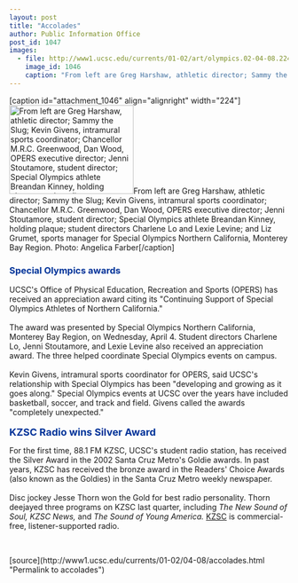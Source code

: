 ```yaml
---
layout: post
title: "Accolades"
author: Public Information Office
post_id: 1047
images:
  - file: http://www1.ucsc.edu/currents/01-02/art/olympics.02-04-08.224.jpg
    image_id: 1046
    caption: "From left are Greg Harshaw, athletic director; Sammy the Slug; Kevin Givens, intramural sports coordinator; Chancellor M.R.C. Greenwood, Dan Wood, OPERS executive director; Jenni Stoutamore, student director; Special Olympics athlete Breandan Kinney, holding plaque; student directors Charlene Lo and Lexie Levine; and Liz Grumet, sports manager for Special Olympics Northern California, Monterey Bay Region. Photo: Angelica Farber"
---
```


[caption id="attachment_1046" align="alignright" width="224"]<a href="http://localhost/mysite/wp-content/uploads/2002/04/olympics.02-04-08.224.jpg"><img class="size-full wp-image-1046" src="http://localhost/mysite/wp-content/uploads/2002/04/olympics.02-04-08.224.jpg" alt="From left are Greg Harshaw, athletic director; Sammy the Slug; Kevin Givens, intramural sports coordinator; Chancellor M.R.C. Greenwood, Dan Wood, OPERS executive director; Jenni Stoutamore, student director; Special Olympics athlete Breandan Kinney, holding plaque; student directors Charlene Lo and Lexie Levine; and Liz Grumet, sports manager for Special Olympics Northern California, Monterey Bay Region. Photo: Angelica Farber" width="224" height="160" /></a>From left are Greg Harshaw, athletic director; Sammy the Slug; Kevin Givens, intramural sports coordinator; Chancellor M.R.C. Greenwood, Dan Wood, OPERS executive director; Jenni Stoutamore, student director; Special Olympics athlete Breandan Kinney, holding plaque; student directors Charlene Lo and Lexie Levine; and Liz Grumet, sports manager for Special Olympics Northern California, Monterey Bay Region. Photo: Angelica Farber[/caption]
<h3>
  <font color="#003399">Special Olympics awards</font>
</h3>UCSC's Office of Physical Education, Recreation and Sports (OPERS) has received an appreciation award citing its "Continuing Support of Special Olympics Athletes of Northern California."<br>
<br>
The award was presented by Special Olympics Northern California, Monterey Bay Region, on Wednesday, April 4. Student directors Charlene Lo, Jenni Stoutamore, and Lexie Levine also received an appreciation award. The three helped coordinate Special Olympics events on campus.<br>
<br>
Kevin Givens, intramural sports coordinator for OPERS, said UCSC's relationship with Special Olympics has been "developing and growing as it goes along." Special Olympics events at UCSC over the years have included basketball, soccer, and track and field. Givens called the awards "completely unexpected."<br>
<br>
<font color="#003399" size="4"><b>KZSC Radio wins Silver Award</b></font>
<p>
  For the first time, 88.1 FM KZSC, UCSC's student radio station, has received the Silver Award in the 2002 Santa Cruz Metro's Goldie awards. In past years, KZSC has received the bronze award in the Readers' Choice Awards (also known as the Goldies) in the Santa Cruz Metro weekly newspaper.<br>
  <br>
  Disc jockey Jesse Thorn won the Gold for best radio personality. Thorn deejayed three programs on KZSC last quarter, including <i>The New Sound of Soul, KZSC News,</i> and <i>The Sound of Young America.</i> <a href="http://kzsc.ucsc.edu/">KZSC</a> is commercial-free, listener-supported radio.
</p>
<p>

</p>
<p>
  <br>
  </p>
[source](http://www1.ucsc.edu/currents/01-02/04-08/accolades.html "Permalink to accolades")
